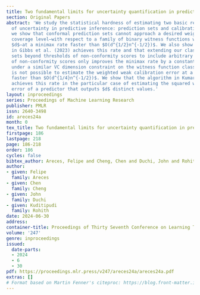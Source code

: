 ```yaml
---
title: Two fundamental limits for uncertainty quantification in predictive inference
section: Original Papers
abstract: 'We study the statistical hardness of estimating two basic representations
  of uncertainty in predictive inference: prediction sets and calibration error. First,
  we show that conformal prediction sets cannot approach a desired weighted conformal
  coverage level—with respect to a family of binary witness functions with VC dimension
  $d$—at a minimax rate faster than $O(d^{1/2}n^{-1/2})$. We also show that the algorithm
  in Gibbs et al. (2023) achieves this rate and that extending our class of conformal
  sets beyond thresholds of non-conformity scores to include arbitrary convex sets
  of non-conformity scores only improves the minimax rate by a constant factor. Then,
  under a similar VC dimension constraint on the witness function class, we show it
  is not possible to estimate the weighted weak calibration error at a minimax rate
  faster than $O(d^{1/4}n^{-1/2})$. We show that the algorithm in Kumar et al. (2019)
  achieves this rate in the particular case of estimating the squared weak calibration
  error of a predictor that outputs $d$ distinct values.'
layout: inproceedings
series: Proceedings of Machine Learning Research
publisher: PMLR
issn: 2640-3498
id: areces24a
month: 0
tex_title: Two fundamental limits for uncertainty quantification in predictive inference
firstpage: 186
lastpage: 218
page: 186-218
order: 186
cycles: false
bibtex_author: Areces, Felipe and Cheng, Chen and Duchi, John and Rohith, Kuditipudi
author:
- given: Felipe
  family: Areces
- given: Chen
  family: Cheng
- given: John
  family: Duchi
- given: Kuditipudi
  family: Rohith
date: 2024-06-30
address:
container-title: Proceedings of Thirty Seventh Conference on Learning Theory
volume: '247'
genre: inproceedings
issued:
  date-parts:
  - 2024
  - 6
  - 30
pdf: https://proceedings.mlr.press/v247/areces24a/areces24a.pdf
extras: []
# Format based on Martin Fenner's citeproc: https://blog.front-matter.io/posts/citeproc-yaml-for-bibliographies/
---
```

